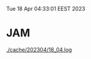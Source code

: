 Tue 18 Apr 04:33:01 EEST 2023
# JAM
<a href='./cache/202304/18_04.log'>./cache/202304/18_04.log</a>
